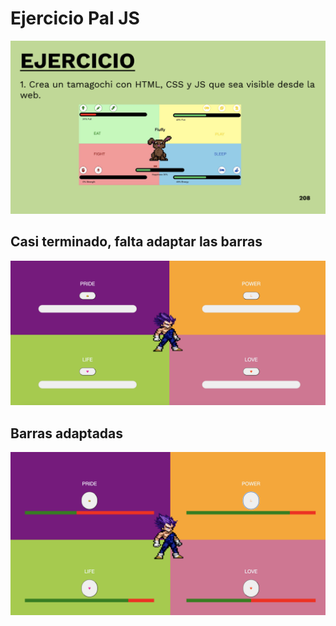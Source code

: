 # Ejercicio Pal JS
![Ejercicio Tamagotchi JS](./img/Captura-0.png)
## Casi terminado, falta adaptar las barras
![Casi terminado](./img/Captura-1.png)
## Barras adaptadas
![Barras adaptadas](./img/Captura-2.png)
